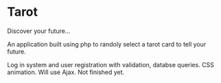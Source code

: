 # Tarot
Discover your future...

An application built using php to randoly select a tarot card to tell your future.

Log in system and user registration with validation, databse queries. CSS animation. Will use Ajax.
Not finished yet.
